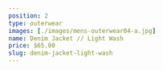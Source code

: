 ```yaml
---
position: 2
type: outerwear
images: [./images/mens-outerwear04-a.jpg]
name: Denim Jacket // Light Wash
price: $65.00
slug: denim-jacket-light-wash
---
```


